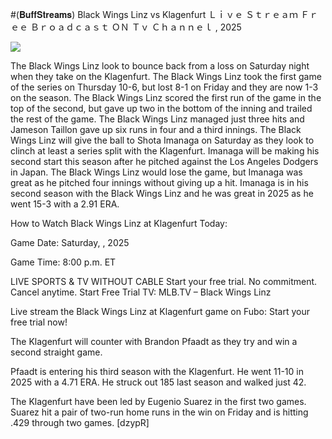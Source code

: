#(𝐁𝐮𝐟𝐟𝐒𝐭𝐫𝐞𝐚𝐦𝐬) Black Wings Linz vs Klagenfurt Ｌｉｖｅ Ｓｔｒｅａｍ Ｆｒｅｅ Ｂｒｏａｄｃａｓｔ ＯＮ Ｔｖ Ｃｈａｎｎｅｌ , 2025  
  
  
[![](https://i.imgur.com/qSNzIqt.png)](https://movie.rssnews.media/jzcVcHhMg.php)  
  
The Black Wings Linz look to bounce back from a loss on Saturday night when they take on the Klagenfurt. The Black Wings Linz took the first game of the series on Thursday 10-6, but lost 8-1 on Friday and they are now 1-3 on the season. The Black Wings Linz scored the first run of the game in the top of the second, but gave up two in the bottom of the inning and trailed the rest of the game. The Black Wings Linz managed just three hits and Jameson Taillon gave up six runs in four and a third innings. The Black Wings Linz will give the ball to Shota Imanaga on Saturday as they look to clinch at least a series split with the Klagenfurt. Imanaga will be making his second start this season after he pitched against the Los Angeles Dodgers in Japan. The Black Wings Linz would lose the game, but Imanaga was great as he pitched four innings without giving up a hit. Imanaga is in his second season with the Black Wings Linz and he was great in 2025 as he went 15-3 with a 2.91 ERA.

How to Watch Black Wings Linz at Klagenfurt Today:

Game Date: Saturday, , 2025

Game Time: 8:00 p.m. ET

LIVE SPORTS & TV WITHOUT CABLE
Start your free trial. No commitment. Cancel anytime.
Start Free Trial
TV: MLB.TV – Black Wings Linz

Live stream the Black Wings Linz at Klagenfurt game on Fubo: Start your free trial now!

The Klagenfurt will counter with Brandon Pfaadt as they try and win a second straight game.

Pfaadt is entering his third season with the Klagenfurt. He went 11-10 in 2025 with a 4.71 ERA. He struck out 185 last season and walked just 42.

The Klagenfurt have been led by Eugenio Suarez in the first two games. Suarez hit a pair of two-run home runs in the win on Friday and is hitting .429 through two games. [dzypR]